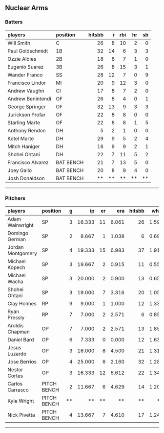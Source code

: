 ## Nuclear Arms

### Batters

 
|players           |position  | hitsbb|  r| rbi| hr| sb| 
|:-----------------|:---------|------:|--:|---:|--:|--:| 
|Will Smith        |C         |     26|  8|  10|  2|  0| 
|Paul Goldschmidt  |1B        |     32| 14|   6|  3|  3| 
|Ozzie Albies      |2B        |     18|  6|   7|  1|  0| 
|Eugenio Suarez    |3B        |     26|  8|  15|  3|  1| 
|Wander Franco     |SS        |     28| 12|   7|  0|  9| 
|Francisco Lindor  |MI        |     20|  9|  12|  3|  0| 
|Andrew Vaughn     |CI        |     17|  8|   7|  2|  0| 
|Andrew Benintendi |OF        |     26|  8|   4|  0|  1| 
|George Springer   |OF        |     32| 13|   9|  3|  3| 
|Jurickson Profar  |OF        |     22|  8|   8|  0|  0| 
|Starling Marte    |OF        |     22|  8|   8|  1|  5| 
|Anthony Rendon    |DH        |      5|  2|   1|  0|  0| 
|Ketel Marte       |DH        |     29|  9|   5|  2|  4| 
|Mitch Haniger     |DH        |     16|  9|   9|  2|  1| 
|Shohei Ohtani     |DH        |     22|  7|  11|  5|  2| 
|Francisco Alvarez |BAT BENCH |     21|  7|  13|  5|  0| 
|Joey Gallo        |BAT BENCH |     20|  8|   9|  4|  0| 
|Josh Donaldson    |BAT BENCH |     **| **|  **| **| **| 


* * *

### Pitchers

 
|players           |position    |  g|     ip| er|   era| hitsbb|  whip| so|  w| sv| 
|:-----------------|:-----------|--:|------:|--:|-----:|------:|-----:|--:|--:|--:| 
|Adam Wainwright   |SP          |  3| 16.333| 11| 6.061|     26| 1.592|  5|  2|  0| 
|Domingo German    |SP          |  2|  8.667|  1| 1.038|      6| 0.692|  5|  0|  0| 
|Jordan Montgomery |SP          |  4| 19.333| 15| 6.983|     37| 1.914| 17|  0|  0| 
|Michael Kopech    |SP          |  3| 19.667|  2| 0.915|     11| 0.559| 24|  2|  0| 
|Michael Wacha     |SP          |  3| 20.000|  2| 0.900|     13| 0.650| 19|  2|  0| 
|Shohei Ohtani     |SP          |  3| 19.000|  7| 3.316|     20| 1.053| 24|  1|  0| 
|Clay Holmes       |RP          |  9|  9.000|  1| 1.000|     12| 1.333| 10|  3|  1| 
|Ryan Pressly      |RP          |  7|  7.000|  2| 2.571|      6| 0.857| 10|  0|  5| 
|Aroldis Chapman   |OP          |  7|  7.000|  2| 2.571|     13| 1.857| 12|  0|  1| 
|Daniel Bard       |OP          |  6|  7.333|  0| 0.000|     12| 1.636|  7|  1|  0| 
|Jesus Luzardo     |OP          |  3| 16.000|  8| 4.500|     21| 1.312| 22|  1|  0| 
|Jose Berrios      |OP          |  4| 25.000|  6| 2.160|     32| 1.280| 21|  2|  0| 
|Nestor Cortes     |OP          |  3| 16.333| 12| 6.612|     22| 1.347| 14|  1|  0| 
|Carlos Carrasco   |PITCH BENCH |  2| 11.667|  6| 4.629|     14| 1.200|  7|  1|  0| 
|Kyle Wright       |PITCH BENCH | **|     **| **|    **|     **|    **| **| **| **| 
|Nick Pivetta      |PITCH BENCH |  4| 13.667|  7| 4.610|     17| 1.244| 15|  1|  0| 


* * *


